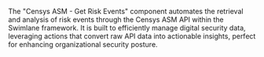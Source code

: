 The "Censys ASM - Get Risk Events" component automates the retrieval and analysis of risk events through the Censys ASM API within the Swimlane framework. It is built to efficiently manage digital security data, leveraging actions that convert raw API data into actionable insights, perfect for enhancing organizational security posture.
